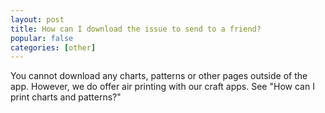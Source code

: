 ```yaml
---
layout: post
title: How can I download the issue to send to a friend?
popular: false
categories: [other]
---
```

You cannot download any charts, patterns or other pages outside of the app. However, we do offer air printing with our craft apps. See "How can I print charts and patterns?"
